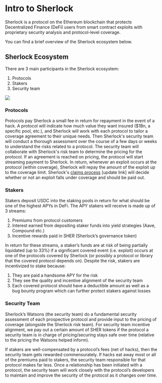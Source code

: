# Intro to Sherlock

Sherlock is a protocol on the Ethereum blockchain that protects Decentralized Finance (DeFi) users from smart contract exploits with proprietary security analysis and protocol-level coverage.

You can find a brief overview of the Sherlock ecosystem below.

## Sherlock Ecosystem

There are 3 main participants in the Sherlock ecosystem:

1. Protocols
2. Stakers
3. Security team

![](https://i.imgur.com/CilRUuX.png)

### Protocols

Protocols pay Sherlock a small fee in return for repayment in the event of a hack. A protocol will indicate how much value they want insured ($1Bn, a specific pool, etc.), and Sherlock will work with each protocol to tailor a coverage agreement to their unique needs. Then Sherlock's security team will conduct a thorough assessment over the course of a few days or weeks to understand the risks related to a protocol. The security team will collaborate with Sherlock's risk team to determine the pricing for the protocol. If an agreement is reached on pricing, the protocol will start streaming payment to Sherlock. In return, whenever an exploit occurs at the protocol (within coverage), Sherlock will repay the amount of the exploit up to the coverage limit. Sherlock's [claims process](broken-reference) \[update link] will decide whether or not an exploit falls under coverage and should be paid out.

### Stakers

Stakers deposit USDC into the staking pools in return for what should be one of the highest APYs in DeFi. The APY stakers will receive is made up of 3 streams:

1. Premiums from protocol customers
2. Interest earned from depositing staker funds into yield strategies (Aave, Compound etc.)
3. Incentive rewards paid in SHER (Sherlock’s governance token)

In return for these streams, a staker’s funds are at risk of being partially liquidated (up to 33%) if a significant covered event (i.e. exploit) occurs at one of the protocols covered by Sherlock (or possibly a protocol or library that the covered protocol depends on). Despite the risk, stakers are incentivized to stake because:

1. They are paid a handsome APY for the risk
2. They see the quality and incentive alignment of the security team
3. Each covered protocol should have a deductible amount as well as a bug bounty program which can further protect stakers against losses

### Security Team

Sherlock’s Watsons (the security team) do a fundamental security assessment of each prospective protocol and provide input to the pricing of coverage (alongside the Sherlock risk team). For security team incentive alignment, we pay out a certain amount of SHER tokens if the protocol a security team is in charge of pricing/securing stays safe over time (relative to the pricing the Watsons helped inform).

If stakers are well-compensated by a protocol’s fees (net of hacks), then the security team gets rewarded commensurately. If hacks eat away most or all of the premiums paid to stakers, the security team responsible for that protocol makes far less. Once a relationship has been initiated with a protocol, the security team will work closely with the protocol’s developers to maintain and improve the security of the protocol as it changes over time.
